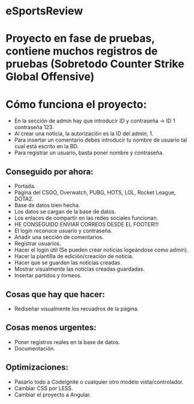 # eSportsReview

# Proyecto en fase de pruebas, contiene muchos registros de pruebas (Sobretodo Counter Strike Global Offensive)

# Cómo funciona el proyecto:

- En la sección de admin hay que introducir ID y contraseña -> ID 1 contraseña 123.
- Al crear una noticia, la autorización es la ID del admin, 1.
- Para insertar un comentario debes introducir tu nombre de usuario tal cual está escrito en la BD.
- Para registrar un usuario, basta poner nombre y contraseña.

## Conseguido por ahora:

- Portada.
- Página del CSGO, Overwatch, PUBG, HOTS, LOL, Rocket League, DOTA2.
- Base de datos bien hecha.
- Los datos se cargan de la base de datos.
- Los enlaces de compartir en las redes sociales funcionan.
- HE CONSEGUIDO ENVIAR CORREOS DESDE EL FOOTER!!!
- El login reconoce usuario y contraseña.
- Añadir una sección de comentarios.
- Registrar usuarios.
- Hacer el login útil (Se pueden crear noticias logeándose como admin).
- Hacer la plantilla de edición/creación de noticia.
- Hacer que se guarden las noticias creadas.
- Mostrar visualmente las noticias creadas guardadas.
- Insertar partidos y torneos.

## Cosas que hay que hacer:

- Rediseñar visualmente los recuadros de la página.

## Cosas menos urgentes:

- Poner registros reales en la base de datos.
- Documentación.

## Optimizaciones:

- Pasarlo todo a CodeIgnite o cualquier otro modelo vista/controlador.
- Cambiar CSS por LESS.
- Cambiar el proyecto a Angular.
